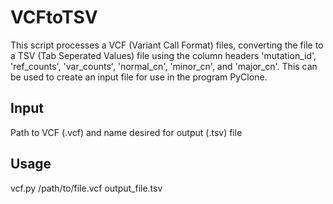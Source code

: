 # VCFtoTSV
This script processes a VCF (Variant Call Format) files, converting the file to  a TSV (Tab Seperated Values) file using the column headers 'mutation_id', 'ref_counts',  'var_counts', 'normal_cn', 'minor_cn', and 'major_cn'. This can be used to create an  input file for use in the program PyClone.

## Input
Path to VCF (.vcf) and name desired for output (.tsv) file

## Usage 
vcf.py /path/to/file.vcf output_file.tsv
